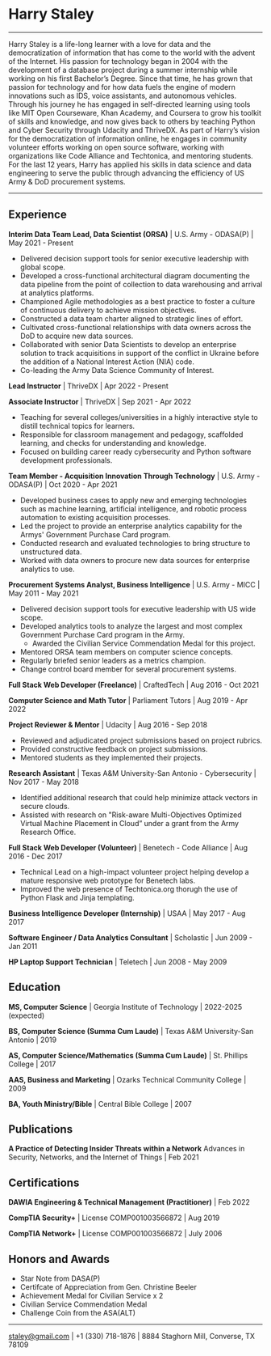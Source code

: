 Harry Staley
============

----

Harry Staley is a life-long learner with a love for data and the democratization of information that has come to the world with the advent of the Internet.  His passion for technology began in 2004 with the development of a database project during a summer internship while working on his first Bachelor’s Degree.  Since that time, he has grown that passion for technology and for how data fuels the engine of modern innovations such as IDS, voice assistants, and autonomous vehicles.  Through his journey he has engaged in self-directed learning using tools like MIT Open Courseware, Khan Academy, and Coursera to grow his toolkit of skills and knowledge, and now gives back to others by teaching Python and Cyber Security through Udacity and ThriveDX.  As part of Harry’s vision for the democratization of information online, he engages in community volunteer efforts working on open source software, working with organizations like Code Alliance and Techtonica, and mentoring students. For the last 12 years, Harry has applied his skills in data science and data engineering to serve the public through advancing the efficiency of US Army & DoD procurement systems.

----

Experience
----------

**Interim Data Team Lead, Data Scientist (ORSA)** | U.S. Army - ODASA(P) | May 2021 - Present

* Delivered decision support tools for senior executive leadership with global scope.
* Developed a cross-functional architectural diagram documenting the data pipeline from the point of collection to data warehousing and arrival at analytics platforms.
* Championed Agile methodologies as a best practice to foster a culture of continuous delivery to achieve mission objectives.
* Constructed a data team charter aligned to strategic lines of effort.
* Cultivated cross-functional relationships with data owners across the DoD to acquire new data sources.
* Collaborated with senior Data Scientists to develop an enterprise solution to track acquisitions in support of the conflict in Ukraine before the addition of a National Interest Action (NIA) code.
* Co-leading the Army Data Science Community of Interest.

**Lead Instructor** | ThriveDX | Apr 2022 - Present

**Associate Instructor** | ThriveDX | Sep 2021 - Apr 2022

* Teaching for several colleges/universities in a highly interactive style to distill technical topics for learners.
* Responsible for classroom management and pedagogy, scaffolded learning, and checks for understanding and knowledge.
* Focused on building career ready cybersecurity and Python software development professionals.

**Team Member - Acquisition Innovation Through Technology** | U.S. Army - ODASA(P) | Oct 2020 - Apr 2021

* Developed business cases to apply new and emerging technologies such as machine learning, artificial intelligence, and robotic process automation to existing acquisition processes.
* Led the project to provide an enterprise analytics capability for the Armys' Government Purchase Card program.
* Conducted research and evaluated technologies to bring structure to unstructured data.
* Worked with data owners to procure new data sources for enterprise analytics to use.

**Procurement Systems Analyst, Business Intelligence** | U.S. Army - MICC | May 2011 - May 2021

* Delivered decision support tools for executive leadership with US wide scope.
* Developed analytics tools to analyze the largest and most complex Government Purchase Card program in the Army.
    - Awarded the Civilian Service Commendation Medal for this project.
* Mentored ORSA team members on computer science concepts.
* Regularly briefed senior leaders as a metrics champion.
* Change control board member for several procurement systems.

**Full Stack Web Developer (Freelance)** | CraftedTech | Aug 2016 - Oct 2021

**Computer Science and Math Tutor** | Parliament Tutors | Aug 2019 - Apr 2022

**Project Reviewer & Mentor** | Udacity | Aug 2016 - Sep 2018

* Reviewed and adjudicated project submissions based on project rubrics.
* Provided constructive feedback on project submissions.
* Mentored students as they implemented their projects.

**Research Assistant** | Texas A&M University-San Antonio - Cybersecurity | Nov 2017 - May 2018

* Identified additional research that could help minimize attack vectors in secure clouds.
* Assisted with research on "Risk-aware Multi-Objectives Optimized Virtual Machine Placement in Cloud” under a grant from the Army Research Office.

**Full Stack Web Developer (Volunteer)** | Benetech - Code Alliance | Aug 2016 - Dec 2017

* Technical Lead on a high-impact volunteer project helping develop a mature responsive web prototype for Benetech labs.
* Improved the web presence of Techtonica.org thorugh the use of Python Flask and Jinja templating.

**Business Intelligence Developer (Internship)** | USAA | May 2017 - Aug 2017

**Software Engineer / Data Analytics Consultant** | Scholastic | Jun 2009 - Jan 2011

**HP Laptop Support Technician** | Teletech | Jun 2008 - May 2009

Education
---------

**MS, Computer Science** | Georgia Institute of Technology | 2022-2025 (expected)

**BS, Computer Science (Summa Cum Laude)** | Texas A&M University-San Antonio | 2019

**AS, Computer Science/Mathematics (Summa Cum Laude)** | St. Phillips College | 2017

**AAS, Business and Marketing** |  Ozarks Technical Community College | 2009
 
**BA, Youth Ministry/Bible** | Central Bible College | 2007

Publications
------------

 **A Practice of Detecting Insider Threats within a Network**
 Advances in Security, Networks, and the Internet of Things | Feb 2021

Certifications
--------------

**DAWIA Engineering & Technical Management (Practitioner)** | Feb 2022

**CompTIA Security+** | License COMP001003566872 | Aug 2019

**CompTIA Network+** | License COMP001003566872 | July 2006

Honors and Awards
-----------------

* Star Note from DASA(P)
* Certifcate of Appreciation from Gen. Christine Beeler
* Achievement Medal for Civilian Service x 2
* Civilian Service Commendation Medal
* Challenge Coin from the ASA(ALT)

----

<staley@gmail.com> | +1 (330) 718-1876 | 8884 Staghorn Mill, Converse, TX 78109
